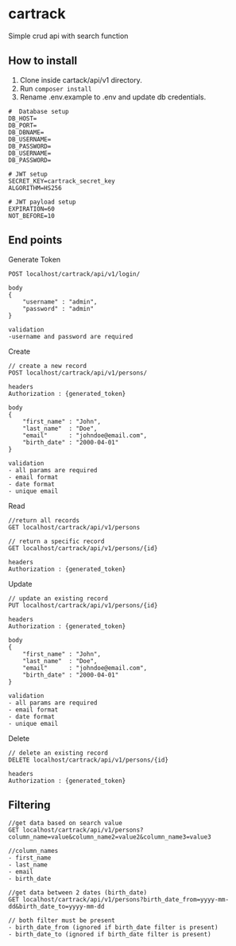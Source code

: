 # cartrack
Simple crud api with search function

How to install
--------------
1. Clone inside cartack/api/v1 directory.
2. Run `composer install`
3. Rename .env.example to .env and update db credentials.

```
#  Database setup
DB_HOST=
DB_PORT=
DB_DBNAME=
DB_USERNAME=
DB_PASSWORD=
DB_USERNAME=
DB_PASSWORD=

# JWT setup
SECRET_KEY=cartrack_secret_key
ALGORITHM=HS256

# JWT payload setup
EXPIRATION=60
NOT_BEFORE=10
```

End points
----------

Generate Token
```
POST localhost/cartrack/api/v1/login/

body
{
    "username" : "admin",
    "password" : "admin"
}

validation
-username and password are required
```

Create
```
// create a new record
POST localhost/cartrack/api/v1/persons/

headers
Authorization : {generated_token}

body
{
    "first_name" : "John",
    "last_name"  : "Doe",
    "email"      : "johndoe@email.com",
    "birth_date" : "2000-04-01"
}

validation
- all params are required
- email format
- date format
- unique email
```

Read
```
//return all records
GET localhost/cartrack/api/v1/persons

// return a specific record
GET localhost/cartrack/api/v1/persons/{id}

headers
Authorization : {generated_token}
```

Update
```
// update an existing record
PUT localhost/cartrack/api/v1/persons/{id}

headers
Authorization : {generated_token}

body
{
    "first_name" : "John",
    "last_name"  : "Doe",
    "email"      : "johndoe@email.com",
    "birth_date" : "2000-04-01"
}

validation
- all params are required
- email format
- date format
- unique email
```

Delete
```
// delete an existing record
DELETE localhost/cartrack/api/v1/persons/{id}

headers
Authorization : {generated_token}
```

Filtering
---------

```
//get data based on search value
GET localhost/cartrack/api/v1/persons?column_name=value&column_name2=value2&column_name3=value3

//column_names
- first_name
- last_name
- email
- birth_date

//get data between 2 dates (birth_date)
GET localhost/cartrack/api/v1/persons?birth_date_from=yyyy-mm-dd&birth_date_to=yyyy-mm-dd

// both filter must be present
- birth_date_from (ignored if birth_date filter is present)
- birth_date_to (ignored if birth_date filter is present)
```





